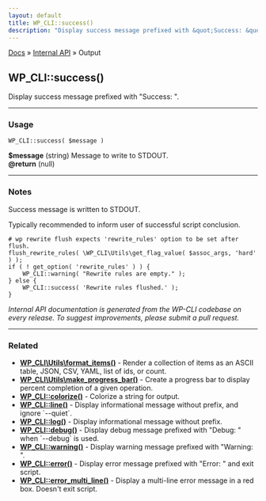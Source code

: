 ```yaml
---
layout: default
title: WP_CLI::success()
description: "Display success message prefixed with &quot;Success: &quot;."
---
```


<a href="/docs/">Docs</a> &raquo; <a href="/docs/internal-api/">Internal API</a> &raquo; Output

## WP_CLI::success()

Display success message prefixed with &quot;Success: &quot;.

***

### Usage

    WP_CLI::success( $message )

<div>
<strong>$message</strong> (string) Message to write to STDOUT.<br />
<strong>@return</strong> (null) <br /></p>
</div>


***

### Notes

Success message is written to STDOUT.

Typically recommended to inform user of successful script conclusion.


    # wp rewrite flush expects 'rewrite_rules' option to be set after flush.
    flush_rewrite_rules( \WP_CLI\Utils\get_flag_value( $assoc_args, 'hard' ) );
    if ( ! get_option( 'rewrite_rules' ) ) {
        WP_CLI::warning( "Rewrite rules are empty." );
    } else {
        WP_CLI::success( 'Rewrite rules flushed.' );
    }
    


*Internal API documentation is generated from the WP-CLI codebase on every release. To suggest improvements, please submit a pull request.*


***

### Related

<ul>



<li><strong><a href="/docs/internal-api/wp-cli-utils-format-items/">WP_CLI\Utils\format_items()</a></strong> - Render a collection of items as an ASCII table, JSON, CSV, YAML, list of ids, or count.</li>


<li><strong><a href="/docs/internal-api/wp-cli-utils-make-progress-bar/">WP_CLI\Utils\make_progress_bar()</a></strong> - Create a progress bar to display percent completion of a given operation.</li>


<li><strong><a href="/docs/internal-api/wp-cli-colorize/">WP_CLI::colorize()</a></strong> - Colorize a string for output.</li>


<li><strong><a href="/docs/internal-api/wp-cli-line/">WP_CLI::line()</a></strong> - Display informational message without prefix, and ignore `--quiet`.</li>


<li><strong><a href="/docs/internal-api/wp-cli-log/">WP_CLI::log()</a></strong> - Display informational message without prefix.</li>


<li><strong><a href="/docs/internal-api/wp-cli-debug/">WP_CLI::debug()</a></strong> - Display debug message prefixed with &quot;Debug: &quot; when `--debug` is used.</li>


<li><strong><a href="/docs/internal-api/wp-cli-warning/">WP_CLI::warning()</a></strong> - Display warning message prefixed with &quot;Warning: &quot;.</li>


<li><strong><a href="/docs/internal-api/wp-cli-error/">WP_CLI::error()</a></strong> - Display error message prefixed with &quot;Error: &quot; and exit script.</li>


<li><strong><a href="/docs/internal-api/wp-cli-error-multi-line/">WP_CLI::error_multi_line()</a></strong> - Display a multi-line error message in a red box. Doesn't exit script.</li>



</ul>


